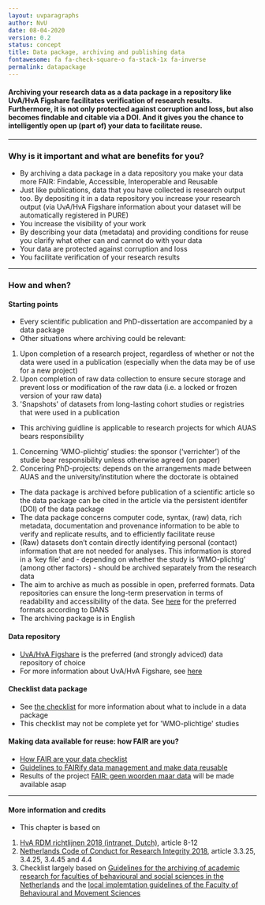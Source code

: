 ```yaml
---
layout: uvparagraphs
author: NvU
date: 08-04-2020
version: 0.2
status: concept
title: Data package, archiving and publishing data
fontawesome: fa fa-check-square-o fa-stack-1x fa-inverse
permalink: datapackage
---
```


#### Archiving your research data as a data package in a repository like UvA/HvA Figshare facilitates verification of research results. Furthermore, it is not only protected against corruption and loss, but also becomes findable and citable via a DOI. And it gives you the chance to intelligently open up (part of) your data to facilitate reuse.

---

### Why is it important and what are benefits for you?
- By archiving a data package in a data repository you make your data more FAIR: Findable, Accessible, Interoperable and Reusable
- Just like publications, data that you have collected is research output too. By depositing it in a data repository you increase your research output (via UvA/HvA Figshare information about your dataset will be automatically registered in PURE)
- You increase the visibility of your work
- By describing your data (metadata) and providing conditions for reuse you clarify what other can and cannot do with your data
- Your data are protected against corruption and loss
- You facilitate verification of your research results

---

### How and when?

#### Starting points
- Every scientific publication and PhD-dissertation are accompanied by a data package
- Other situations where archiving could be relevant:
1. Upon completion of a research project, regardless of whether or not the data were used in a publication (especially when the data may be of use for a new project)
2. Upon completion of raw data collection to ensure secure storage and prevent loss or modification of the raw data (i.e. a locked or frozen version of your raw data)
3. 'Snapshots' of datasets from long-lasting cohort studies or registries that were used in a publication
- This archiving guidline is applicable to research projects for which AUAS bears responsibility
1. Concerning ‘WMO-plichtig’ studies: the sponsor (‘verrichter’) of the studie bear responsibility unless otherwise agreed (on paper)
2. Concering PhD-projects: depends on the arrangements made between AUAS and the university/institution where the doctorate is obtained
- The data package is archived before publication of a scientific article so the data package can be cited in the article via the persistent identifer (DOI) of the data package
- The data package concerns computer code, syntax, (raw) data, rich metadata, documentation and provenance information to be able to verify and replicate results, and to efficiently facilitate reuse
- (Raw) datasets don’t contain directly identifying personal (contact) information that are not needed for analyses. This information is stored in a ‘key file’ and - depending on whether the study is ‘WMO-plichtig’ (among other factors) - should be archived separately from the research data
- The aim to archive as much as possible in open, preferred formats. Data repositories can ensure the long-term preservation in terms of readability and accessibility of the data. See [here](https://dans.knaw.nl/en/about/services/easy/information-about-depositing-data/before-depositing/file-formats?set_language=en) for the preferred formats according to DANS
- The archiving package is in English


#### Data repository
- [UvA/HvA Figshare](https://uvaauas.figshare.com/auas) is the preferred (and strongly adviced) data repository of choice
- For more information about UvA/HvA Figshare, see [here](https://rdm.uva.nl/uva-hva-figshare/introductie.html)

#### Checklist data package
- See <a href="/files/UV_Datapackage_v02_concept.pdf" download="Checklist datapackage">the checklist</a> for more information about what to include in a data package
- This checklist may not be complete yet for 'WMO-plichtige' studies

#### Making data available for reuse: how FAIR are you?
- [How FAIR are your data checklist](https://doi.org/10.5281/zenodo.3405141)
- [Guidelines to FAIRify data management and make data reusable](https://doi.org/10.5281/zenodo.3368858)
- Results of the project [FAIR: geen woorden maar data](https://www.hva.nl/urban-vitality/gedeelde-content/projecten/overkoepelende-projecten/fair-data.html) will be made available asap

---

#### More information and credits
- This chapter is based on
1. [HvA RDM richtlijnen 2018 (intranet, Dutch)](https://beleid.mijnhva.nl/nl/PublishingImages/Paginas/default/Onderzoeksdatamanagementbeleid%20%28Research%20Data%20Management%29.pdf), article 8-12
2. [Netherlands Code of Conduct for Research Integrity 2018](https://www.vsnu.nl/files/documents/Netherlands%20Code%20of%20Conduct%20for%20Research%20Integrity%202018.pdf), article 3.3.25, 3.4.25, 3.4.45 and 4.4
3. Checklist largely based on [Guidelines for the archiving of academic research for faculties of behavioural and social sciences in the Netherlands](https://www.universiteitleiden.nl/binaries/content/assets/sociale-wetenschappen/pedagogische-wetenschappen/ethiek-commissie/gedragscodes/guidelines-for-the-archiving-of-academic-research-for-faculties-of-bss.pdf) and the [local implemtation guidelines of the Faculty of Behavioural and Movement Sciences](https://www.fgb.vu.nl/nl/over-de-faculteit/facultaire-commissies/vaste-commissie-wetenschap-en-ethiek/index.aspx)
 



